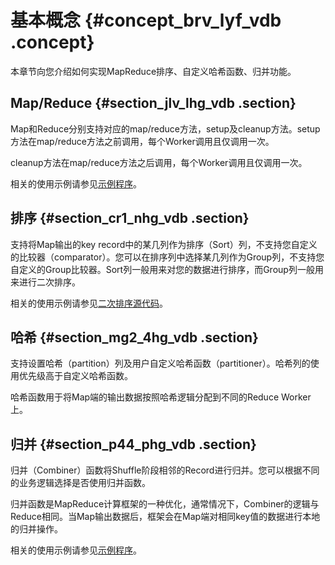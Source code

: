 # 基本概念 {#concept_brv_lyf_vdb .concept}

本章节向您介绍如何实现MapReduce排序、自定义哈希函数、归并功能。

## Map/Reduce {#section_jlv_lhg_vdb .section}

Map和Reduce分别支持对应的map/reduce方法，setup及cleanup方法。setup方法在map/reduce方法之前调用，每个Worker调用且仅调用一次。

cleanup方法在map/reduce方法之后调用，每个Worker调用且仅调用一次。

相关的使用示例请参见[示例程序](intl.zh-CN/用户指南/MapReduce/示例程序/WordCount示例.md)。

## 排序 {#section_cr1_nhg_vdb .section}

支持将Map输出的key record中的某几列作为排序（Sort）列，不支持您自定义的比较器（comparator）。您可以在排序列中选择某几列作为Group列，不支持您自定义的Group比较器。Sort列一般用来对您的数据进行排序，而Group列一般用来进行二次排序。

相关的使用示例请参见[二次排序源代码](intl.zh-CN/用户指南/MapReduce/示例程序/二次排序示例.md)。

## 哈希 {#section_mg2_4hg_vdb .section}

支持设置哈希（partition）列及用户自定义哈希函数（partitioner）。哈希列的使用优先级高于自定义哈希函数。

哈希函数用于将Map端的输出数据按照哈希逻辑分配到不同的Reduce Worker上。

## 归并 {#section_p44_phg_vdb .section}

归并（Combiner）函数将Shuffle阶段相邻的Record进行归并。您可以根据不同的业务逻辑选择是否使用归并函数。

归并函数是MapReduce计算框架的一种优化，通常情况下，Combiner的逻辑与Reduce相同。当Map输出数据后，框架会在Map端对相同key值的数据进行本地的归并操作。

相关的使用示例请参见[示例程序](intl.zh-CN/用户指南/MapReduce/示例程序/WordCount示例.md)。

